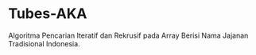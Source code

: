 # Tubes-AKA
Algoritma Pencarian Iteratif dan Rekrusif pada Array Berisi Nama Jajanan Tradisional Indonesia.
